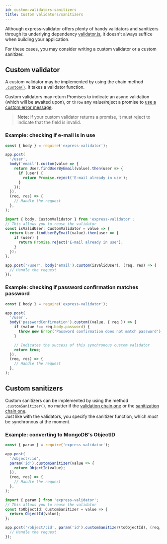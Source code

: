 ```yaml
---
id: custom-validators-sanitizers
title: Custom validators/sanitizers
---
```


Although express-validator offers plenty of handy validators and sanitizers through its underlying
dependency [validator.js](https://github.com/validatorjs/validator.js), it doesn't always suffice when
building your application.

For these cases, you may consider writing a custom validator or a custom sanitizer.

## Custom validator

A custom validator may be implemented by using the chain method [`.custom()`](api-validation-chain.md#customvalidator).
It takes a validator function.

Custom validators may return Promises to indicate an async validation (which will be awaited upon),
or `throw` any value/reject a promise to [use a custom error message](feature-error-messages.md#custom-validator-level).

> **Note:** if your custom validator returns a promise, it must reject to indicate that the field is invalid.

### Example: checking if e-mail is in use

<!--DOCUSAURUS_CODE_TABS-->
<!--JavaScript-->

```js
const { body } = require('express-validator');

app.post(
  '/user',
  body('email').custom(value => {
    return User.findUserByEmail(value).then(user => {
      if (user) {
        return Promise.reject('E-mail already in use');
      }
    });
  }),
  (req, res) => {
    // Handle the request
  },
);
```

<!--TypeScript-->

```js
import { body, CustomValidator } from 'express-validator';
// This allows you to reuse the validator
const isValidUser: CustomValidator = value => {
  return User.findUserByEmail(value).then(user => {
    if (user) {
      return Promise.reject('E-mail already in use');
    }
  });
};

app.post('/user', body('email').custom(isValidUser), (req, res) => {
  // Handle the request
});
```

<!--END_DOCUSAURUS_CODE_TABS-->

### Example: checking if password confirmation matches password

```js
const { body } = require('express-validator');

app.post(
  '/user',
  body('passwordConfirmation').custom((value, { req }) => {
    if (value !== req.body.password) {
      throw new Error('Password confirmation does not match password');
    }

    // Indicates the success of this synchronous custom validator
    return true;
  }),
  (req, res) => {
    // Handle the request
  },
);
```

## Custom sanitizers

Custom sanitizers can be implemented by using the method `.customSanitizer()`, no matter if
the [validation chain one](api-validation-chain.md#customsanitizersanitizer) or
the [sanitization chain one](api-sanitization-chain.md#customsanitizersanitizer).  
Just like with the validators, you specify the sanitizer function, which _must_ be synchronous at the
moment.

### Example: converting to MongoDB's ObjectID

<!--DOCUSAURUS_CODE_TABS-->
<!--JavaScript-->

```js
const { param } = require('express-validator');

app.post(
  '/object/:id',
  param('id').customSanitizer(value => {
    return ObjectId(value);
  }),
  (req, res) => {
    // Handle the request
  },
);
```

<!--TypeScript-->

```typescript
import { param } from 'express-validator';
// This allows you to reuse the validator
const toObjectId: CustomSanitizer = value => {
  return ObjectId(value);
};

app.post('/object/:id', param('id').customSanitizer(toObjectId), (req, res) => {
  // Handle the request
});
```

<!--END_DOCUSAURUS_CODE_TABS-->

